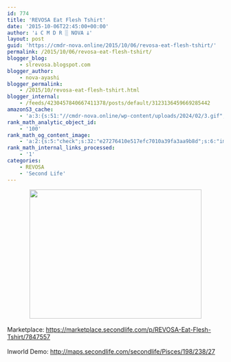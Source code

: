 ```yaml
---
id: 774
title: 'REVOSA Eat Flesh Tshirt'
date: '2015-10-06T22:45:00+00:00'
author: '𐕣 C M D R ░ NOVA 𐕣'
layout: post
guid: 'https://cmdr-nova.online/2015/10/06/revosa-eat-flesh-tshirt/'
permalink: /2015/10/06/revosa-eat-flesh-tshirt/
blogger_blog:
    - slrevosa.blogspot.com
blogger_author:
    - nova-ayashi
blogger_permalink:
    - /2015/10/revosa-eat-flesh-tshirt.html
blogger_internal:
    - /feeds/4230457840667411378/posts/default/3123136459669285442
amazonS3_cache:
    - 'a:3:{s:51:"//cmdr-nova.online/wp-content/uploads/2024/02/3.gif";a:1:{s:9:"timestamp";i:1715804301;}s:57:"//cmdr-nova.online/wp-content/uploads/2024/02/NoAi_01.png";a:1:{s:9:"timestamp";i:1721637234;}s:67:"//cmdr-nova.online/wp-content/uploads/2024/02/721ac29ea9cbae00.jpeg";a:1:{s:9:"timestamp";i:1714704200;}}'
rank_math_analytic_object_id:
    - '100'
rank_math_og_content_image:
    - 'a:2:{s:5:"check";s:32:"e27276410e517efc7010a39fa3aa9b8d";s:6:"images";a:0:{}}'
rank_math_internal_links_processed:
    - '1'
categories:
    - REVOSA
    - 'Second Life'
---
```


<div style="clear: both; text-align: center;">
<a href="http://3.bp.blogspot.com/-aq5QGzFo_9c/VhROsmWu-TI/AAAAAAAAAWY/hHZUi432mh8/s1600/eatfleshad.png" style="margin-left: 1em; margin-right: 1em;"><img border="0" height="300" src="http://3.bp.blogspot.com/-aq5QGzFo_9c/VhROsmWu-TI/AAAAAAAAAWY/hHZUi432mh8/s400/eatfleshad.png" width="400" /></a></div>
<br />
Marketplace: <a href="https://marketplace.secondlife.com/p/REVOSA-Eat-Flesh-Tshirt/7847557" target="_blank" rel="noopener">https://marketplace.secondlife.com/p/REVOSA-Eat-Flesh-Tshirt/7847557</a><br />
<br />
Inworld Demo: <a href="http://maps.secondlife.com/secondlife/Pisces/198/238/27" target="_blank" rel="noopener">http://maps.secondlife.com/secondlife/Pisces/198/238/27</a>